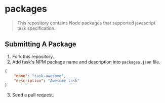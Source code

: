 packages
========
> This repository contains Node packages that supported javascript task specification.

## Submitting A Package

1. Fork this repository.
2. Add task's NPM package name and description into `packages.json` file.
```json
{
    "name": "task-awesome",
    "description": "Awesome task"
}
```
3. Send a pull request.
